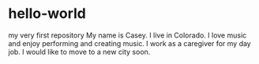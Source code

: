 # hello-world
my very first repository
My name is Casey. I live in Colorado. I love music and enjoy performing and creating music. I work as a caregiver for my day job. I would like to move to a new city soon. 
